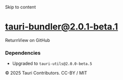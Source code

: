 Skip to content
# tauri-bundler@2.0.1-beta.1
ReturnView on GitHub
### Dependencies
  * Upgraded to `tauri-utils@2.0.0-beta.5`


© 2025 Tauri Contributors. CC-BY / MIT
